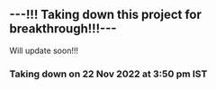 <h2>---!!! Taking down this project for breakthrough!!!--- </h2>
Will update soon!!!
<h3> Taking down on 22 Nov 2022 at 3:50 pm IST</h3>
